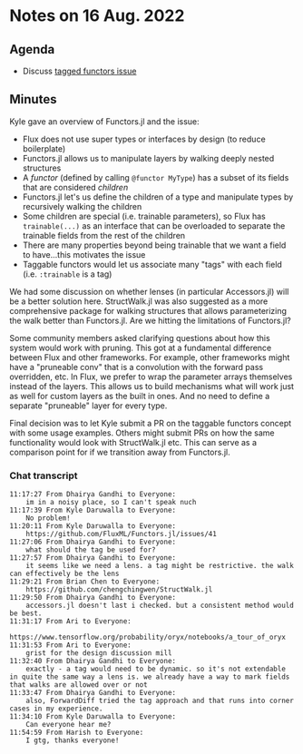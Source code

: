 # Notes on 16 Aug. 2022

## Agenda

- Discuss [tagged functors issue](https://github.com/FluxML/Functors.jl/issues/41)

## Minutes

Kyle gave an overview of Functors.jl and the issue:
- Flux does not use super types or interfaces by design (to reduce boilerplate)
- Functors.jl allows us to manipulate layers by walking deeply nested structures
- A _functor_ (defined by calling `@functor MyType`) has a subset of its fields that are considered _children_
- Functors.jl let's us define the children of a type and manipulate types by recursively walking the children
- Some children are special (i.e. trainable parameters), so Flux has `trainable(...)` as an interface that can be overloaded to separate the trainable fields from the rest of the children
- There are many properties beyond being trainable that we want a field to have...this motivates the issue
- Taggable functors would let us associate many "tags" with each field (i.e. `:trainable` is a tag)

We had some discussion on whether lenses (in particular Accessors.jl) will be a better solution here. StructWalk.jl was also suggested as a more comprehensive package for walking structures that allows parameterizing the walk better than Functors.jl. Are we hitting the limitations of Functors.jl?

Some community members asked clarifying questions about how this system would work with pruning. This got at a fundamental difference between Flux and other frameworks. For example, other frameworks might have a "pruneable conv" that is a convolution with the forward pass overridden, etc. In Flux, we prefer to wrap the parameter arrays themselves instead of the layers. This allows us to build mechanisms what will work just as well for custom layers as the built in ones. And no need to define a separate "pruneable" layer for every type.

Final decision was to let Kyle submit a PR on the taggable functors concept with some usage examples. Others might submit PRs on how the same functionality would look with StructWalk.jl etc. This can serve as a comparison point for if we transition away from Functors.jl.

### Chat transcript

```
11:17:27 From Dhairya Gandhi to Everyone:
	im in a noisy place, so I can't speak nuch
11:17:39 From Kyle Daruwalla to Everyone:
	No problem!
11:20:11 From Kyle Daruwalla to Everyone:
	https://github.com/FluxML/Functors.jl/issues/41
11:27:06 From Dhairya Gandhi to Everyone:
	what should the tag be used for?
11:27:57 From Dhairya Gandhi to Everyone:
	it seems like we need a lens. a tag might be restrictive. the walk can effectively be the lens
11:29:21 From Brian Chen to Everyone:
	https://github.com/chengchingwen/StructWalk.jl
11:29:50 From Dhairya Gandhi to Everyone:
	accessors.jl doesn't last i checked. but a consistent method would be best.
11:31:17 From Ari to Everyone:
	https://www.tensorflow.org/probability/oryx/notebooks/a_tour_of_oryx
11:31:53 From Ari to Everyone:
	grist for the design discussion mill
11:32:40 From Dhairya Gandhi to Everyone:
	exactly - a tag would need to be dynamic. so it's not extendable in quite the same way a lens is. we already have a way to mark fields that walks are allowed over or not
11:33:47 From Dhairya Gandhi to Everyone:
	also, ForwardDiff tried the tag approach and that runs into corner cases in my experience.
11:34:10 From Kyle Daruwalla to Everyone:
	Can everyone hear me?
11:54:59 From Harish to Everyone:
	I gtg, thanks everyone!
```
